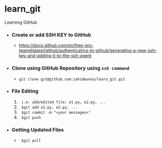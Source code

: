 # learn_git
Learning  GitHub

- ### Create or add SSH KEY to GitHub
  - https://docs.github.com/en/free-pro-team@latest/github/authenticating-to-github/generating-a-new-ssh-key-and-adding-it-to-the-ssh-agent

- ### Clone using GitHub Repository using `ssh command`
  - ```git clone git@github.com:jahidmunna/learn_git.git```

- ### File Editing
    1. &nbsp; ```i.e: add/edited file: e1.py, e2.py, ...```
    2. &nbsp; ```$git add e1.py, e2.py, ...```
    3. &nbsp; ```$git commit -m "<your messages>" ```
    4. &nbsp; ```$git push```
- ### Getting Updated Files
    - &nbsp; ```$git pull```